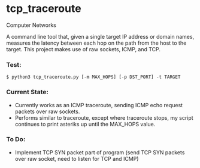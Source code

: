 # tcp_traceroute
Computer Networks

A command line tool that, given a single target IP address or domain names, measures the latency between each hop on the path from the host to the target. This project makes use of raw sockets, ICMP, and TCP.


### Test:
```
$ python3 tcp_traceroute.py [-m MAX_HOPS] [-p DST_PORT] -t TARGET
```


### Current State:
- Currently works as an ICMP traceroute, sending ICMP echo request packets over raw sockets.
- Performs similar to traceroute, except where traceroute stops, my script continues to print asteriks up until the MAX_HOPS value.

### To Do:
- Implement TCP SYN packet part of program (send TCP SYN packets over raw socket, need to listen for TCP and ICMP)
